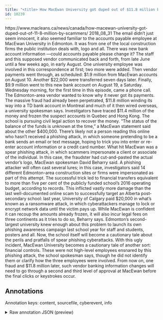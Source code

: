 ```yaml
---
title: "<title> How MacEwan University got duped out of $11.8 million by scammers </title>"
id: 10239
---
```


<title> How MacEwan University got duped out of $11.8 million by scammers </title>
<source> https://www.macleans.ca/news/canada/how-macewan-university-got-duped-out-of-11-8-million-by-scammers/ </source>
<date> 2018_08_31 </date>
<text>
The email didn’t just seem innocent, it also seemed familiar to the accounts payable employee at MacEwan University in Edmonton. It was from one of the local construction firms the public institution deals with, logo and all. There was new bank account information —could accounts payable please change it?
The staff and this supposed vendor communicated back and forth, from late June until a few weeks ago, in early August. One university employee was involved in this correspondence at first; two more were added.
Then vendor payments went through, as scheduled: $1.9 million from MacEwan accounts on August 10. Another $22,000 were transferred seven days later. Finally, $9.9 million went to this new bank account on August 19, a Saturday.
Wednesday morning, for the first time in this episode, came a phone call. The Edmonton-area vendor wanted to know why it never got its payments.
The massive fraud had already been perpetrated, $11.8 million winding its way into a TD bank account in Montreal and much of it then wired overseas, a university spokesman says. Investigators have traced $11.4 million of the money and frozen the suspect accounts in Quebec and Hong Kong. The school is pursuing civil legal action to recover the money. “The status of the balance of the funds is unknown at the time,” a MacEwan statement said about the other $400,000.
There’s likely not a person reading this online who hasn’t received a phishing attack, in which someone pretending to be a bank sends an email or text message, hoping to trick you into enter or re-enter account information or a credit card number. What hit MacEwan was a spear phishing attack, in which scammers impersonate a client or associate of the individual. In this case, the fraudster had cut-and-pasted the actual vendor’s logo, MacEwan spokesman David Beharry said. A phishing attacker will often cast several lures; in this case, investigators said 14 different Edmonton-area construction sites or firms were impersonated as part of this attempt. The successful trick led to financial transfers equivalent to more than five per cent of the publicly funded school’s 2016 operating budget, according to records.
This inflicted vastly more damage than the last well-documented online scam to successfully target an Alberta post-secondary school: last year, University of Calgary paid $20,000 in what’s known as a ransomware attack, in which cyberattackers manage to lock or encrypt network data until the victim pays up. While MacEwan is confident it can recoup the amounts already frozen, it will also incur legal fees on three continents as it tries to do so, Beharry says.
Edmonton’s second-largest university knew enough about this problem to launch its own phishing awareness campaign last school year for staff and students, posters and all. Now, the school itself will become a cautionary tale about the perils and pratfalls of spear phishing cyberattacks.
With this ugly incident, MacEwan University becomes a cautionary tale of another sort: financial controls. These were not high-level employees ensnared by this phishing attack, the school spokesman says, though he did not identify them or clarify how the three employees were involved. From now on, one fraud and $11.8 million later, such vendor banking information changes will need to go through a second and third level of approval at MacEwan before the final clicks or keystrokes occur.
</text>



## Annotations

Annotation keys: content, sourcefile, cyberevent, info

<details>
<summary>Raw annotation JSON (preview)</summary>

```json
{
  "content": "The email didn\u2019t just seem innocent, it also seemed familiar to the accounts payable employee at MacEwan University in Edmonton. It was from one of the local construction firms the public institution deals with, logo and all. There was new bank account information \u2014could accounts payable please change it? The staff and this supposed vendor communicated back and forth, from late June until a few weeks ago, in early August. One university employee was involved in this correspondence at first; two more were added. Then vendor payments went through, as scheduled: $1.9 million from MacEwan accounts on August 10. Another $22,000 were transferred seven days later. Finally, $9.9 million went to this new bank account on August 19, a Saturday. Wednesday morning, for the first time in this episode, came a phone call. The Edmonton-area vendor wanted to know why it never got its payments. The massive fraud had already been perpetrated, $11.8 million winding its way into a TD bank account in Montreal and much of it then wired overseas, a university spokesman says. Investigators have traced $11.4 million of the money and frozen the suspect accounts in Quebec and Hong Kong. The school is pursuing civil legal action to recover the money. \u201cThe status of the balance of the funds is unknown at the time,\u201d a MacEwan statement said about the other $400,000. There\u2019s likely not a person reading this online who hasn\u2019t received a phishing attack, in which someone pretending to be a bank sends an email or text message, hoping to trick you into enter or re-enter account information or a credit card number. What hit MacEwan was a spear phishing attack, in which scammers impersonate a client or associate of the individual. In this case, the fraudster had cut-and-pasted the actual vendor\u2019s logo, MacEwan spokesman David Beharry said. A phishing attacker will often cast several lures; in this case, investigators said 14 different Edmonton-area construction sites or firms were impersonated as part of this attempt. The successful trick led to financial transfers equivalent to more than five per cent of the publicly funded school\u2019s 2016 operating budget, according to records. This inflicted vastly more damage than the last well-documented online scam to successfully target an Alberta post-secondary school: last year, University of Calgary paid $20,000 in what\u2019s known as a ransomware attack, in which cyberattackers manage to lock or encrypt network data until the victim pays up. While MacEwan is confident it can recoup the amounts already frozen, it will also incur legal fees on three continents as it tries to do so, Beharry says. Edmonton\u2019s second-largest university knew enough about this problem to launch its own phishing awareness campaign last school year for staff and students, posters and all. Now, the school itself will become a cautionary tale about the perils and pratfalls of spear phishing cyberattacks. With this ugly incident, MacEwan University becomes a cautionary tale of another sort: financial controls. These were not high-level employees ensnared by this phishing attack, the school spokesman says, though he did not identify them or clarify how the three employees were involved. From now on, one fraud and $11.8 million later, such vendor banking information changes will need to go through a second and third level of approval at MacEwan before the final clicks or keystrokes occur.",
  "sourcefile": "10239.txt",
  "cyberevent": {
    "hopper": [
      {
        "index": 0,
        "relation": "Same",
        "events": [
          {
            "index": "E2",
            "type": "Attack",
            "realis": "Generic",
            "nugget": {
              "startOffset": 1461,
              "index": "T2",
              "endOffset": 1477,
              "text": "pretending to be"
            },
            "argument": [
              {
                "index": "T10",
                "tex
```
</details>
